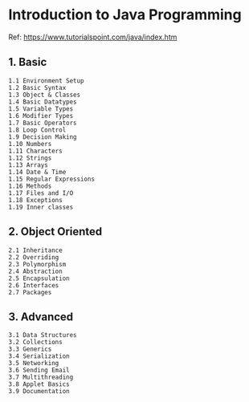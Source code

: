 # Introduction to Java Programming

Ref: https://www.tutorialspoint.com/java/index.htm

## 1. Basic
    1.1 Environment Setup
    1.2 Basic Syntax
    1.3 Object & Classes
    1.4 Basic Datatypes
    1.5 Variable Types
    1.6 Modifier Types
    1.7 Basic Operators
    1.8 Loop Control
    1.9 Decision Making
    1.10 Numbers
    1.11 Characters
    1.12 Strings
    1.13 Arrays
    1.14 Date & Time
    1.15 Regular Expressions
    1.16 Methods
    1.17 Files and I/O
    1.18 Exceptions
    1.19 Inner classes

## 2. Object Oriented
    2.1 Inheritance
    2.2 Overriding
    2.3 Polymorphism
    2.4 Abstraction
    2.5 Encapsulation
    2.6 Interfaces
    2.7 Packages

## 3. Advanced
    3.1 Data Structures
    3.2 Collections
    3.3 Generics
    3.4 Serialization
    3.5 Networking
    3.6 Sending Email
    3.7 Multithreading
    3.8 Applet Basics
    3.9 Documentation
